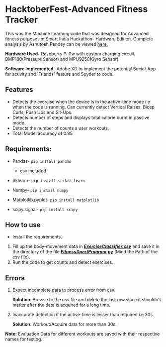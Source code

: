 # HacktoberFest-Advanced Fitness Tracker

This was the Machine Learning code that was designed for Advanced fitness purposes in Smart India Hackathon- Hardware Edition.
Complete analysis by Ashutosh Pandey can be viewed [here.](https://github.com/imPdhar/Advanced-Fitness-Tracker/blob/master/SmartIndiaHackathon.pdf) 

**Hardware Used-** Raspberry Pi 0w with custom charging circuit, BMP180(Pressure Sensor) and MPU9250(Gyro Sensor)

**Software Implemented**- Adobe XD to implement the potential Social-App for activity and 'Friends' feature and Spyder to code.

## Features 

- Detects the exercise when the device is in the active-time mode i.e when the code is running. Can currently detect Vertical Raises, Bicep Curls, Push Ups and Sit-Ups. 
- Detects number of steps and displays total calorie burnt in passive mode.
- Detects the number of counts a user workouts. 
- Total Model accuracy of 0.95



## Requirements:

- Pandas- `pip install pandas`

  - csv included  		

- Sklearn- `pip install scikit-learn`

- Numpy- `pip install numpy`

- Matplotlib.pyplot- `pip install matplotlib`

- scipy.signal- `pip install scipy`

  

## How to use

-  Install the requirements.
  1. Fill up the body-movement data in ***<u>ExerciseClassifier.csv</u>*** and save it in the directory of the file ***<u>FitnessXpertProgram.py</u>*** (Mind the Path of the csv file).
  2. Run the code to get counts and detect exercises. 

## Errors

1. Expect incomplete data to process error from csv.

   **Solution**: Browse to the csv file and delete the last row since it shouldn't matter after the data is acquired for a long time. 

2. Inaccurate detection if the active-time is lesser than required i.e 30s.             

   **Solution**: Workout/Acquire data for more than 30s. 

**Note:** Evaluation Data for different workouts are saved with their respective names for testing.
